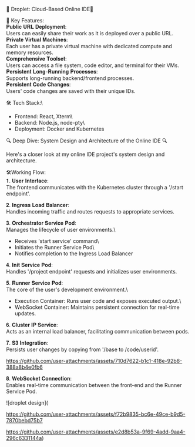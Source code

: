 🚀 Droplet: Cloud-Based Online IDE🚀

🌟 Key Features:\
𝐏𝐮𝐛𝐥𝐢𝐜 𝐔𝐑𝐋 𝐃𝐞𝐩𝐥𝐨𝐲𝐦𝐞𝐧𝐭:\
Users can easily share their work as it is deployed over a public URL.\
𝐏𝐫𝐢𝐯𝐚𝐭𝐞 𝐕𝐢𝐫𝐭𝐮𝐚𝐥 𝐌𝐚𝐜𝐡𝐢𝐧𝐞𝐬:\
Each user has a private virtual machine with dedicated compute and memory resources.\
𝐂𝐨𝐦𝐩𝐫𝐞𝐡𝐞𝐧𝐬𝐢𝐯𝐞 𝐓𝐨𝐨𝐥𝐬𝐞𝐭:\
Users can access a file system, code editor, and terminal for their VMs.\
𝐏𝐞𝐫𝐬𝐢𝐬𝐭𝐞𝐧𝐭 𝐋𝐨𝐧𝐠-𝐑𝐮𝐧𝐧𝐢𝐧𝐠 𝐏𝐫𝐨𝐜𝐞𝐬𝐬𝐞𝐬:\
Supports long-running backend/frontend processes.\
𝐏𝐞𝐫𝐬𝐢𝐬𝐭𝐞𝐧𝐭 𝐂𝐨𝐝𝐞 𝐂𝐡𝐚𝐧𝐠𝐞𝐬:\
Users' code changes are saved with their unique IDs.

🛠️ Tech Stack:\
- Frontend: React, Xterm\
- Backend: Node.js, node-pty\
- Deployment: Docker and Kubernetes

🔍 Deep Dive: System Design and Architecture of the Online IDE 🔍

Here's a closer look at my online IDE project's system design and architecture.

🛠️Working Flow:\
𝟏. 𝐔𝐬𝐞𝐫 𝐈𝐧𝐭𝐞𝐫𝐟𝐚𝐜𝐞:\
The frontend communicates with the Kubernetes cluster through a '/start endpoint'.

𝟐. 𝐈𝐧𝐠𝐫𝐞𝐬𝐬 𝐋𝐨𝐚𝐝 𝐁𝐚𝐥𝐚𝐧𝐜𝐞𝐫:\
Handles incoming traffic and routes requests to appropriate services.

𝟑. 𝐎𝐫𝐜𝐡𝐞𝐬𝐭𝐫𝐚𝐭𝐨𝐫 𝐒𝐞𝐫𝐯𝐢𝐜𝐞 𝐏𝐨𝐝:\
Manages the lifecycle of user environments.\
- Receives 'start service' command\
- Initiates the Runner Service Pod\
- Notifies completion to the Ingress Load Balancer

𝟒. 𝐈𝐧𝐢𝐭 𝐒𝐞𝐫𝐯𝐢𝐜𝐞 𝐏𝐨𝐝:\
Handles '/project endpoint' requests and initializes user environments.

𝟓. 𝐑𝐮𝐧𝐧𝐞𝐫 𝐒𝐞𝐫𝐯𝐢𝐜𝐞 𝐏𝐨𝐝:\
The core of the user's development environment.\
- Execution Container: Runs user code and exposes executed output.\
- WebSocket Container: Maintains persistent connection for real-time updates.

𝟔. 𝐂𝐥𝐮𝐬𝐭𝐞𝐫 𝐈𝐏 𝐒𝐞𝐫𝐯𝐢𝐜𝐞:\
Acts as an internal load balancer, facilitating communication between pods.

𝟕. 𝐒𝟑 𝐈𝐧𝐭𝐞𝐠𝐫𝐚𝐭𝐢𝐨𝐧:\
Persists user changes by copying from '/base to /code/userid'.

https://github.com/user-attachments/assets/710d7622-b1c1-418e-92b8-388a8b4e0fb6



𝟖. 𝐖𝐞𝐛𝐒𝐨𝐜𝐤𝐞𝐭 𝐂𝐨𝐧𝐧𝐞𝐜𝐭𝐢𝐨𝐧:\
Enables real-time communication between the front-end and the Runner Service Pod.

![droplet design](

https://github.com/user-attachments/assets/f72b9835-bc6e-49ce-b9d5-7870bebd75b7

https://github.com/user-attachments/assets/e2d8b53a-9f69-4add-9aa4-296c6331144a)


